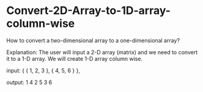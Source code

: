 # Convert-2D-Array-to-1D-array-column-wise

How to convert a two-dimensional array to a one-dimensional array?

Explanation: The user will input a 2-D array (matrix) and we need to convert it to a 1-D array. We will create 1-D array column wise.

input: { { 1, 2, 3 }, { 4, 5, 6 } },

output: 1 4 2 5 3 6
